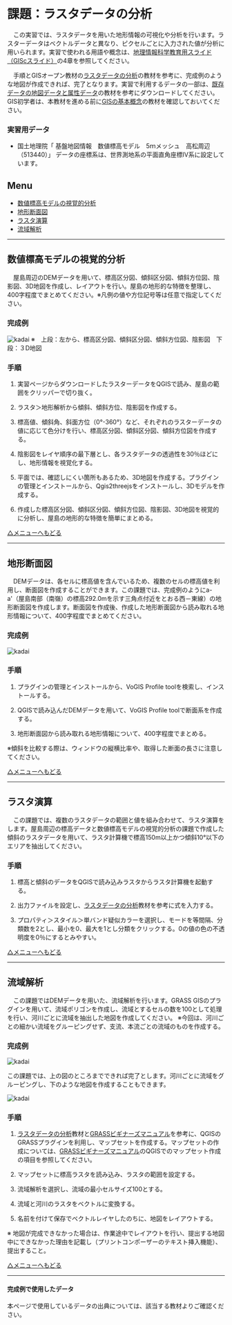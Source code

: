 # 課題：ラスタデータの分析
　この実習では、ラスタデータを用いた地形情報の可視化や分析を行います。ラスターデータはベクトルデータと異なり、ピクセルごとに入力された値が分析に用いられます。実習で使われる用語や概念は、[地理情報科学教育用スライド（GIScスライド）]の4章を参照してください。

　手順とGISオープン教材の[ラスタデータの分析]の教材を参考に、完成例のような地図が作成できれば、完了となります。実習で利用するデータの一部は、[既存データの地図データと属性データ]の教材を参考にダウンロードしてください。GIS初学者は、本教材を進める前に[GISの基本概念]の教材を確認しておいてください。

### 実習用データ

* 国土地理院「 基盤地図情報　数値標高モデル　5ｍメッシュ　高松周辺（513440）」
データの座標系は、世界測地系の平面直角座標Ⅳ系に設定しています。


**Menu**
--------
- [数値標高モデルの視覚的分析](#数値標高モデルの視覚的分析)
- [地形断面図](#地形断面図)
- [ラスタ演算](#ラスタ演算)
- [流域解析](#流域解析)

-----------------

## <a name="数値標高モデルの視覚的分析"></a>数値標高モデルの視覚的分析
　屋島周辺のDEMデータを用いて、標高区分図、傾斜区分図、傾斜方位図、陰影図、3D地図を作成し、レイアウトを行い。屋島の地形的な特徴を整理し、400字程度でまとめてください。※凡例の値や方位記号等は任意で指定してください。

### 完成例
![kadai](pic/15-1.png)
※　上段：左から、標高区分図、傾斜区分図、傾斜方位図、陰影図　下段：３D地図

### 手順
1. 実習ページからダウンロードしたラスターデータをQGISで読み、屋島の範囲をクリッパーで切り抜く。

2. ラスタ＞地形解析から傾斜、傾斜方位、陰影図を作成する。

3. 標高値、傾斜角、斜面方位（0°-360°）など、それぞれのラスターデータの値に応じて色分けを行い、標高区分図、傾斜区分図、傾斜方位図を作成する。

4. 陰影図をレイヤ順序の最下層とし、各ラスタデータの透過性を30％ほどにし、地形情報を視覚化する。

5. 平面では、確認しにくい箇所もあるため、3D地図を作成する。プラグインの管理とインストールから、Qgis2threejsをインストールし、3Dモデルを作成する。

6. 作成した標高区分図、傾斜区分図、傾斜方位図、陰影図、3D地図を視覚的に分析し、屋島の地形的な特徴を簡単にまとめる。

[△メニューへもどる]

--------

## <a name="地形断面図"></a>地形断面図
　DEMデータは、各セルに標高値を含んでいるため、複数のセルの標高値を利用し、断面図を作成することができます。この課題では、完成例のようにa-a'（屋島南部（南嶺）の標高292.0mを示す三角点付近をとおる西－東線）の地形断面図を作成します。断面図を作成後、作成した地形断面図から読み取れる地形情報について、400字程度でまとめてください。

### 完成例
![kadai](pic/15-2.png)

### 手順
1. プラグインの管理とインストールから、VoGIS Profile toolを検索し、インストールする。

2. QGISで読み込んだDEMデータを用いて、VoGIS Profile toolで断面系を作成する。

3. 地形断面図から読み取れる地形情報について、400字程度でまとめる。

※傾斜を比較する際は、ウィンドウの縦横比率や、取得した断面の長さに注意してください。

[△メニューへもどる]

--------

## <a name="ラスタ演算"></a>ラスタ演算
　この課題では、複数のラスタデータの範囲と値を組み合わせて、ラスタ演算をします。屋島周辺の標高データと数値標高モデルの視覚的分析の課題で作成した傾斜のラスタデータを用いて、ラスタ計算機で標高150m以上かつ傾斜10°以下のエリアを抽出してください。

### 手順
1. 標高と傾斜のデータをQGISで読み込みラスタからラスタ計算機を起動する。

2. 出力ファイルを設定し、[ラスタデータの分析]教材を参考に式を入力する。

3. プロパティ＞スタイル＞単バンド疑似カラーを選択し、モードを等間隔、分類数を2とし、最小を0、最大を1とし分類をクリックする。0の値の色の不透明度を0％にするとみやすい。

[△メニューへもどる]

--------

## <a name="流域解析"></a>流域解析
　この課題ではDEMデータを用いた、流域解析を行います。GRASS GISのプラグインを用いて、流域ポリゴンを作成し、流域とするセルの数を100として処理を行い、河川ごとに流域を抽出した地図を作成してください。
※今回は、河川ごとの細かい流域をグルーピングせず、支流、本流ごとの流域のものを作成する。

### 完成例
![kadai](pic/15-3-1.png)

この課題では、上の図のところまでできれば完了とします。河川ごとに流域をグルーピングし、下のような地図を作成することもできます。

![kadai](pic/15-3.png)


### 手順
1. [ラスタデータの分析]教材と[GRASSビギナーズマニュアル]を参考に、QGISのGRASSプラグインを利用し、マップセットを作成する。マップセットの作成については、[GRASSビギナーズマニュアル]のQGISでのマップセット作成の項目を参照してください。

2. マップセットに標高ラスタを読み込み、ラスタの範囲を設定する。

3. 流域解析を選択し、流域の最小セルサイズ100とする。

4. 流域と河川のラスタをベクトルに変換する。

5. 名前を付けて保存でベクトルレイヤしたのちに、地図をレイアウトする。

※ 地図が完成できなかった場合は、作業途中でレイアウトを行い、提出する地図中にできなかった理由を記載し（プリントコンポーザーのテキスト挿入機能）、提出すること。

[△メニューへもどる]

--------

#### 完成例で使用したデータ
本ページで使用しているデータの出典については、該当する教材よりご確認ください。

[△メニューへもどる]:ラスタデータの分析.md#menu
[QGISビギナーズマニュアル]:../QGISビギナーズマニュアル/QGISビギナーズマニュアル.md
[GRASSビギナーズマニュアル]:../GRASSビギナーズマニュアル/GRASSビギナーズマニュアル.md
[GISの基本概念]:../01_GISの基本概念/GISの基本概念.md
[既存データの地図データと属性データ]:../07_既存データの地図データと属性データ/既存データの地図データと属性データ.md
[空間データ]:../08_空間データ/空間データ.md
[空間データの結合・修正]:../10_空間データの統合・修正/空間データの統合・修正.md
[視覚的伝達]:../21_視覚的伝達/視覚的伝達.md
[政府統計局e-stat]:https://www.e-stat.go.jp/SG1/estat/eStatTopPortal.do
[国土数値情報]:http://nlftp.mlit.go.jp/ksj/
[基本的な空間解析]:../11_基本的な空間解析/基本的な空間解析.md
[ネットワーク分析]:../12_ネットワーク分析/ネットワーク分析.md
[領域分析]:../13_領域分析/領域分析.md
[点データの分析]:../14_点データの分析/点データの分析.md
[ラスタデータの分析]:../15_ラスタデータの分析/ラスタデータの分析.md
[空間補間]:../18_空間補間/空間補間.md
[政府統計局e-stat]:https://www.e-stat.go.jp/SG1/estat/eStatTopPortal.do
[国土数値情報]:http://nlftp.mlit.go.jp/ksj/
[地理情報科学教育用スライド（GIScスライド）]:http://curricula.csis.u-tokyo.ac.jp/slide/4.html
